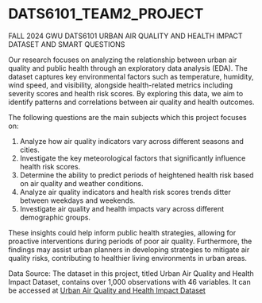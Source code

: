 # DATS6101_TEAM2_PROJECT

FALL 2024 GWU DATS6101 URBAN AIR QUALITY AND HEALTH IMPACT DATASET AND SMART QUESTIONS

Our research focuses on analyzing the relationship between urban air quality and public health through an exploratory data analysis (EDA). The dataset captures key environmental factors such as temperature, humidity, wind speed, and visibility, alongside health-related metrics including severity scores and health risk scores. By exploring this data, we aim to identify patterns and correlations between air quality and health outcomes.

The following questions are the main subjects which this project focuses on:
   1)	Analyze how air quality indicators vary across different seasons and cities.
   2)	Investigate the key meteorological factors that significantly influence health risk scores.
   3)	Determine the ability to predict periods of heightened health risk based on air quality and weather conditions.
   4)	Analyze air quality indicators and health risk scores trends ditter between weekdays and weekends.
   5)	Investigate air quality and health impacts vary across different demographic groups.

These insights could help inform public health strategies, allowing for proactive interventions during periods of poor air quality. Furthermore, the findings may assist urban planners in developing strategies to mitigate air quality risks, contributing to healthier living environments in urban areas.

Data Source: The dataset in this project, titled Urban Air Quality and Health Impact Dataset, contains over 1,000 observations with 46 variables. It can be accessed at [Urban Air Quality and Health Impact Dataset](https://www.kaggle.com/datasets/abdullah0a/urban-air-quality-and-health-impact-dataset)

